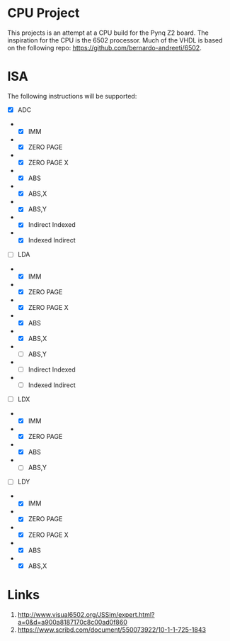 # CPU Project

This projects is an attempt at a CPU build for the Pynq Z2 board. The inspiration for the CPU is the 6502 processor. Much of the VHDL is based on the following repo: https://github.com/bernardo-andreeti/6502.

# ISA

The following instructions will be supported:

- [x] ADC
- - [x] IMM
- - [x] ZERO PAGE
- - [x] ZERO PAGE X
- - [x] ABS
- - [x] ABS,X
- - [x] ABS,Y
- - [x] Indirect Indexed
- - [x] Indexed Indirect

- [ ] LDA
- - [x] IMM
- - [x] ZERO PAGE
- - [x] ZERO PAGE X
- - [x] ABS
- - [x] ABS,X
- - [ ] ABS,Y
- - [ ] Indirect Indexed
- - [ ] Indexed Indirect

- [ ] LDX
- - [x] IMM
- - [x] ZERO PAGE
- - [x] ABS
- - [ ] ABS,Y

- [ ] LDY
- - [x] IMM
- - [x] ZERO PAGE
- - [x] ZERO PAGE X
- - [x] ABS
- - [x] ABS,X

# Links

1. http://www.visual6502.org/JSSim/expert.html?a=0&d=a900a8187170c8c00ad0f860
2. https://www.scribd.com/document/550073922/10-1-1-725-1843
